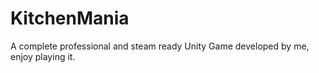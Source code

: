 # KitchenMania
A complete professional and steam ready Unity Game developed by me, enjoy playing it.
